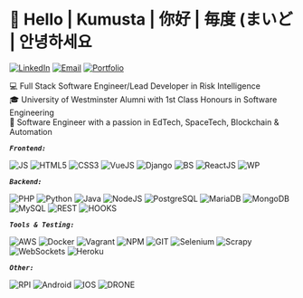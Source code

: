 # 👋 Hello | Kumusta | 你好 | 毎度 (まいど | 안녕하세요

[![LinkedIn][linkedin-shield]][linkedin-url]
[![Email][email-shield]][email-url]
[![Portfolio][portfolio-shield]][portfolio-url] 
  
💻 Full Stack Software Engineer/Lead Developer in Risk Intelligence
<br>🎓 University of Westminster Alumni with 1st Class Honours in Software Engineering
<br>🧠 Software Engineer with a passion in EdTech, SpaceTech, Blockchain & Automation
<br>

___``` Frontend: ```___

![JS][js-shield]
![HTML5][html5-shield]
![CSS3][css3-shield]
![VueJS][vuejs-shield]
![Django][django-shield]
![BS][bs-shield]
![ReactJS][reactjs-shield]
![WP][wp-shield]

___``` Backend: ```___

![PHP][php-shield]
![Python][python-shield]
![Java][java-shield]
![NodeJS][node-shield]
![PostgreSQL][postgres-shield]
![MariaDB][maria-shield]
![MongoDB][mongo-shield]
![MySQL][mysql-shield]
![REST][rest-shield]
![HOOKS][webhooks-shield]

___``` Tools & Testing: ```___

![AWS][aws-shield]
![Docker][docker-shield]
![Vagrant][vagrant-shield]
![NPM][npm-shield]
![GIT][git-shield]
![Selenium][selenium-shield]
![Scrapy][scrapy-shield]
![WebSockets][websockets-shield]
![Heroku][heroku-shield]

___``` Other: ```___

![RPI][rpi-shield]
![Android][android-shield]
![IOS][ios-shield]
![DRONE][drone-shield]

<!-- MARKDOWN LINKS & IMAGES -->
<!-- SOCIAL LINKS -->
[linkedin-shield]: https://img.shields.io/badge/LinkedIn-black?style=for-the-badge&logo=linkedin
[linkedin-url]: https://www.linkedin.com/in/chrisengineer/
[email-shield]: https://img.shields.io/badge/Email-black?style=for-the-badge&logo=minutemailer
[email-url]: mailto:chris.engineer@outlook.com?subject=GitHub%3A%20Lets%20Connect
[portfolio-shield]: https://img.shields.io/badge/Portfolio-black?style=for-the-badge&logo=linux
[portfolio-url]: https://christopher-rees.co.uk/

<!-- FRONTEND LOGOS -->
[js-shield]: https://img.shields.io/badge/ES5/ES6-black?logo=javascript
[html5-shield]: https://img.shields.io/badge/HTML5-black?logo=html5
[css3-shield]: https://img.shields.io/badge/CSS3-black?logo=css3
[vuejs-shield]: https://img.shields.io/badge/VueJS-black?logo=vue.js
[django-shield]: https://img.shields.io/badge/Django-black?logo=django
[bs-shield]: https://img.shields.io/badge/BS4/BS5-black?logo=bootstrap
[reactjs-shield]: https://img.shields.io/badge/ReactJS-black?logo=react
[wp-shield]: https://img.shields.io/badge/WordPress-black?logo=wordpress

<!-- Backend Logos -->
[php-shield]: https://img.shields.io/badge/PHP-black?logo=php
[python-shield]: https://img.shields.io/badge/Python-black?logo=python
[java-shield]: https://img.shields.io/badge/Java-black?logo=java
[node-shield]: https://img.shields.io/badge/NodeJS-black?logo=node.js
[postgres-shield]: https://img.shields.io/badge/PostgreSQL-black?logo=postgresql
[maria-shield]: https://img.shields.io/badge/MariaDB-black?logo=mariadb
[mongo-shield]: https://img.shields.io/badge/MongoDB-black?logo=mongodb
[mysql-shield]: https://img.shields.io/badge/MySQL-black?logo=mysql
[rest-shield]: https://img.shields.io/badge/REST_API-black
[webhooks-shield]: https://img.shields.io/badge/Webhooks-black
[opencv-shield]: https://img.shields.io/badge/OpenCV-black?logo=opencv

<!-- Tools & Testing Logos -->
[aws-shield]: https://img.shields.io/badge/AWS-black?logo=amazonaws
[docker-shield]: https://img.shields.io/badge/Docker-black?logo=docker
[vagrant-shield]: https://img.shields.io/badge/Vagrant-black?logo=vagrant
[npm-shield]: https://img.shields.io/badge/NPM-black?logo=npm
[git-shield]: https://img.shields.io/badge/GIT-black?logo=git
[selenium-shield]: https://img.shields.io/badge/Selenium-black?logo=selenium
[scrapy-shield]: https://img.shields.io/badge/Scrapy-black?logo=scrapy
[websockets-shield]: https://img.shields.io/badge/WebSockets-black?logo=socketdotio
[heroku-shield]: https://img.shields.io/badge/Heroku-black?logo=heroku
[redhat-shield]: https://img.shields.io/badge/RedHat-black?logo=redhat
[phpstorm-shield]: https://img.shields.io/badge/PhpStorm-black?logo=phpstorm

<!-- Other Skills -->
[rpi-shield]: https://img.shields.io/badge/RaspberryPi-black?logo=raspberrypi
[android-shield]: https://img.shields.io/badge/Android-black?logo=android
[ios-shield]: https://img.shields.io/badge/iOS-black?logo=ios
[drone-shield]: https://img.shields.io/badge/Drone_Flight_Navigation-black?logo=drone
